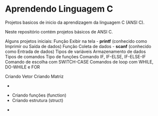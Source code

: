 # Aprendendo Linguagem C
 Projetos basicos de inicio da aprendizagem da linguagem C (ANSI C).

Neste repositório contém projetos básicos de ANSI C.

Alguns projetos iniciais:
Função Exibir na tela - **printf** (conhecido como Imprimir ou Saída de dados)
Função Coleta de dados - **scanf** (conhecido como Entrada de dados)
Tipos de variáveis
Armazenamento de dados
Tipos de comandos
Tipo de funções
Comando IF, IF-ELSE, IF-ELSE-IF
Comando de escolha com SWITCH-CASE
Comandos de loop com WHILE, DO-WHILE e FOR

Criando Vetor
Criando Matriz

*
- Criando funções (function)
- Criando estrutura (struct)
*
